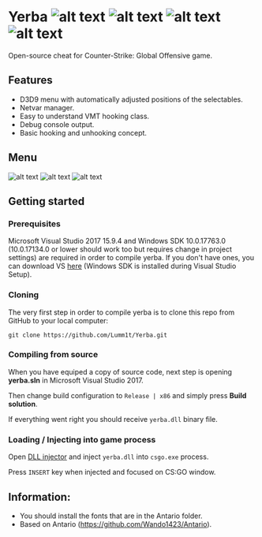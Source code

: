 # Yerba ![alt text](https://i.imgur.com/ZXcfFYJ.png) ![alt text](https://i.imgur.com/RHlmKYL.png) ![alt text](https://i.imgur.com/1OKJ96Z.png) ![alt text](https://i.imgur.com/RPz95ve.png)
Open-source cheat for Counter-Strike: Global Offensive game.

## Features
* D3D9 menu with automatically adjusted positions of the selectables.
* Netvar manager.
* Easy to understand VMT hooking class.
* Debug console output.
* Basic hooking and unhooking concept.

## Menu
![alt text](https://i.imgur.com/dPCQvFG.png)
![alt text](https://i.imgur.com/3lVaWR5.png)
![alt text](https://i.imgur.com/rIgGA5r.png)

## Getting started

### Prerequisites
Microsoft Visual Studio 2017 15.9.4 and Windows SDK 10.0.17763.0 (10.0.17134.0 or lower should work too but requires change in project settings) are required in order to compile yerba. If you don't have ones, you can download VS [here](https://visualstudio.microsoft.com/) (Windows SDK is installed during Visual Studio Setup).

### Cloning
The very first step in order to compile yerba is to clone this repo from GitHub to your local computer:
```
git clone https://github.com/Lumm1t/Yerba.git
```

### Compiling from source

When you have equiped a copy of source code, next step is opening **yerba.sln** in Microsoft Visual Studio 2017.

Then change build configuration to `Release | x86` and simply press **Build solution**.

If everything went right you should receive `yerba.dll`  binary file.

### Loading / Injecting into game process

Open [DLL injector](https://en.wikipedia.org/wiki/DLL_injection) and inject `yerba.dll` into `csgo.exe` process.

Press `INSERT` key when injected and focused on CS:GO window.

## Information:
* You should install the fonts that are in the Antario folder.
* Based on Antario (https://github.com/Wando1423/Antario).
